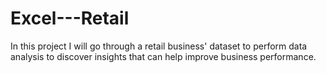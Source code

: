 # Excel---Retail
In this project I will go through a retail business' dataset to perform data analysis to discover insights that can help improve business performance.
